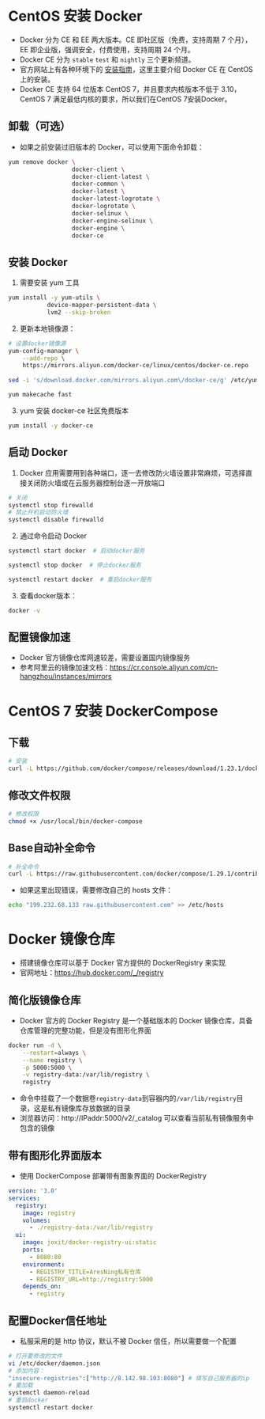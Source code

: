 # CentOS 安装 Docker

- Docker 分为 CE 和 EE 两大版本。CE 即社区版（免费，支持周期 7 个月），EE 即企业版，强调安全，付费使用，支持周期 24 个月。
- Docker CE 分为 `stable` `test` 和 `nightly` 三个更新频道。
- 官方网站上有各种环境下的 [安装指南](https://docs.docker.com/install/)，这里主要介绍 Docker CE 在 CentOS上的安装。
- Docker CE 支持 64 位版本 CentOS 7，并且要求内核版本不低于 3.10， CentOS 7 满足最低内核的要求，所以我们在CentOS 7安装Docker。

## 卸载（可选）

- 如果之前安装过旧版本的 Docker，可以使用下面命令卸载：

```bash
yum remove docker \
                  docker-client \
                  docker-client-latest \
                  docker-common \
                  docker-latest \
                  docker-latest-logrotate \
                  docker-logrotate \
                  docker-selinux \
                  docker-engine-selinux \
                  docker-engine \
                  docker-ce
```

## 安装 Docker

1. 需要安装 yum 工具

```bash
yum install -y yum-utils \
           device-mapper-persistent-data \
           lvm2 --skip-broken
```

2. 更新本地镜像源：

```bash
# 设置docker镜像源
yum-config-manager \
    --add-repo \
    https://mirrors.aliyun.com/docker-ce/linux/centos/docker-ce.repo
    
sed -i 's/download.docker.com/mirrors.aliyun.com\/docker-ce/g' /etc/yum.repos.d/docker-ce.repo

yum makecache fast
```

3. yum 安装 docker-ce 社区免费版本

```bash
yum install -y docker-ce
```

## 启动 Docker

1. Docker 应用需要用到各种端口，逐一去修改防火墙设置非常麻烦，可选择直接关闭防火墙或在云服务器控制台逐一开放端口

```bash
# 关闭
systemctl stop firewalld
# 禁止开机启动防火墙
systemctl disable firewalld
```

2. 通过命令启动 Docker

```bash
systemctl start docker  # 启动docker服务

systemctl stop docker  # 停止docker服务

systemctl restart docker  # 重启docker服务
```

3. 查看docker版本：

```bash
docker -v
```

## 配置镜像加速

- Docker 官方镜像仓库网速较差，需要设置国内镜像服务
- 参考阿里云的镜像加速文档：https://cr.console.aliyun.com/cn-hangzhou/instances/mirrors

# CentOS 7 安装 DockerCompose

## 下载

```bash
# 安装
curl -L https://github.com/docker/compose/releases/download/1.23.1/docker-compose-`uname -s`-`uname -m` > /usr/local/bin/docker-compose
```

## 修改文件权限

```bash
# 修改权限
chmod +x /usr/local/bin/docker-compose
```

## Base自动补全命令

```sh
# 补全命令
curl -L https://raw.githubusercontent.com/docker/compose/1.29.1/contrib/completion/bash/docker-compose > /etc/bash_completion.d/docker-compose
```

- 如果这里出现错误，需要修改自己的 hosts 文件：

```bash
echo "199.232.68.133 raw.githubusercontent.com" >> /etc/hosts
```

# Docker 镜像仓库

- 搭建镜像仓库可以基于 Docker 官方提供的 DockerRegistry 来实现
- 官网地址：https://hub.docker.com/_/registry

## 简化版镜像仓库

- Docker 官方的 Docker Registry 是一个基础版本的 Docker 镜像仓库，具备仓库管理的完整功能，但是没有图形化界面

```bash
docker run -d \
    --restart=always \
    --name registry	\
    -p 5000:5000 \
    -v registry-data:/var/lib/registry \
    registry
```

- 命令中挂载了一个数据卷`registry-data`到容器内的`/var/lib/registry`目录，这是私有镜像库存放数据的目录
- 浏览器访问：http://IPaddr:5000/v2/_catalog 可以查看当前私有镜像服务中包含的镜像

## 带有图形化界面版本

- 使用 DockerCompose 部署带有图象界面的 DockerRegistry

```yaml
version: '3.0'
services:
  registry:
    image: registry
    volumes:
      - ./registry-data:/var/lib/registry
  ui:
    image: joxit/docker-registry-ui:static
    ports:
      - 8080:80
    environment:
      - REGISTRY_TITLE=AresNing私有仓库
      - REGISTRY_URL=http://registry:5000
    depends_on:
      - registry
```

## 配置Docker信任地址

- 私服采用的是 http 协议，默认不被 Docker 信任，所以需要做一个配置

```bash
# 打开要修改的文件
vi /etc/docker/daemon.json
# 添加内容：
"insecure-registries":["http://8.142.98.103:8080"] # 填写自己服务器的ip
# 重加载
systemctl daemon-reload
# 重启docker
systemctl restart docker
```
